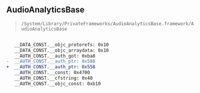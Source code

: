 ## AudioAnalyticsBase

> `/System/Library/PrivateFrameworks/AudioAnalyticsBase.framework/AudioAnalyticsBase`

```diff

   __DATA_CONST.__objc_protorefs: 0x10
   __DATA_CONST.__objc_arraydata: 0x10
   __AUTH_CONST.__auth_got: 0xba8
-  __AUTH_CONST.__auth_ptr: 0x588
+  __AUTH_CONST.__auth_ptr: 0x558
   __AUTH_CONST.__const: 0x4700
   __AUTH_CONST.__cfstring: 0x40
   __AUTH_CONST.__objc_const: 0xb10

```
